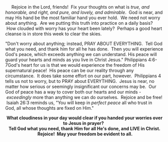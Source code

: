 <p> </p>
<p>     Rejoice in the Lord, friends!  Fix your thoughts on what is <em>true, and honorable, and right, and pure, and lovely, and admirable</em>.  God is near, and may His hand be the most familiar hand you ever hold.  We need not worry about anything.  Are we putting this truth into practice on a daily basis?  How clouded with worry has your heart been lately?  Perhaps a good heart cleanse is in store this week to clear the skies.</p>
<p><span class="caption">"Don't worry about anything; instead, PRAY ABOUT EVERYTHING.  Tell God what you need, and thank him for all he has done.  Then you will experience God's peace, which exceeds anything we can understand. His peace will guard your hearts and minds as you live in Christ Jesus." Philippians 4:6-7</span>God's heart for us is that we would experience the freedom of His supernatural peace!  His peace can be our reality through any circumstance.  It does take some effort on our part, however.  Philippians 4 tells us not to worry, but to PRAY about EVERYTHING.  Jesus is near, no matter how serious or seemingly insignificant our concerns may be.  Our God of peace has a way to cover both our hearts and our minds - <em>exceedingly</em> more than anything we can do ourselves.  Rejoice and be free!  Isaiah 26:3 reminds us, "You will keep in <em>perfect peace</em> all who trust in God, all whose thoughts are fixed on Him." </p>
<p style="text-align: center;"><strong>What cloudiness in your day would clear if you handed your worries over to Jesus in prayer?  <br />Tell God what you need, thank Him for all He's done, and LIVE in Christ.  Rejoice!  May your freedom be evident to all.</strong></p>